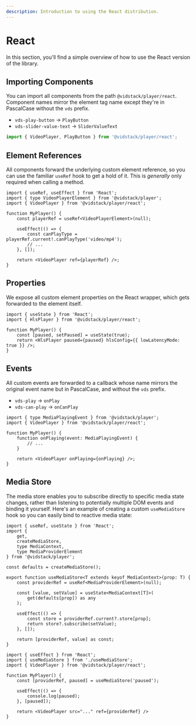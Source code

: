```yaml
---
description: Introduction to using the React distribution.
---
```


# React

In this section, you'll find a simple overview of how to use the React version of the library.

## Importing Components

You can import all components from the path `@vidstack/player/react`. Component names mirror
the element tag name except they're in PascalCase without the `vds` prefix.

- `vds-play-button` -> `PlayButton`
- `vds-slider-value-text` -> `SliderValueText`

```js
import { VideoPlayer, PlayButton } from '@vidstack/player/react';
```

## Element References

All components forward the underlying custom element reference, so you can use the familiar
`useRef` hook to get a hold of it. This is _generally_ only required when calling a method.

```tsx
import { useRef, useEffect } from 'React';
import { type VideoPlayerElement } from '@vidstack/player';
import { VideoPlayer } from '@vidstack/player/react';

function MyPlayer() {
	const playerRef = useRef<VideoPlayerElement>(null);

	useEffect(() => {
		const canPlayType = playerRef.current!.canPlayType('video/mp4');
		// ...
	}, []);

	return <VideoPlayer ref={playerRef} />;
}
```

## Properties

We expose all custom element properties on the React wrapper, which gets forwarded to the
element itself.

```tsx
import { useState } from 'React';
import { HlsPlayer } from '@vidstack/player/react';

function MyPlayer() {
	const [paused, setPaused] = useState(true);
	return <HlsPlayer paused={paused} hlsConfig={{ lowLatencyMode: true }} />;
}
```

## Events

All custom events are forwarded to a callback whose name mirrors the original event name but in
PascalCase, and without the `vds` prefix.

- `vds-play` -> `onPlay`
- `vds-can-play` -> `onCanPlay`

```tsx
import { type MediaPlayingEvent } from '@vidstack/player';
import { VideoPlayer } from '@vidstack/player/react';

function MyPlayer() {
	function onPlaying(event: MediaPlayingEvent) {
		// ...
	}

	return <VideoPlayer onPlaying={onPlaying} />;
}
```

## Media Store

The media store enables you to subscribe directly to specific media state changes, rather than
listening to potentially multiple DOM events and binding it yourself. Here's an example of
creating a custom `useMediaStore` hook so you can easily bind to reactive media state:

```ts:title=useMediaStore.ts:copy
import { useRef, useState } from 'React';
import {
	get,
	createMediaStore,
	type MediaContext,
	type MediaProviderElement
} from '@vidstack/player';

const defaults = createMediaStore();

export function useMediaStore<T extends keyof MediaContext>(prop: T) {
	const providerRef = useRef<MediaProviderElement>(null);

	const [value, setValue] = useState<MediaContext[T]>(
		get(defaults[prop]) as any
	);

	useEffect(() => {
		const store = providerRef.current?.store[prop];
		return store?.subscribe(setValue);
	}, []);

	return [providerRef, value] as const;
}
```

```tsx:title=MyPlayer.tsx:copy
import { useEffect } from 'React';
import { useMediaStore } from './useMediaStore';
import { VideoPlayer } from '@vidstack/player/react';

function MyPlayer() {
	const [providerRef, paused] = useMediaStore('paused');

	useEffect(() => {
		console.log(paused);
	}, [paused]);

	return <VideoPlayer src="..." ref={providerRef} />
}
```
